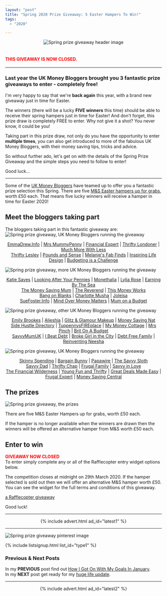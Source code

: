 ```yaml
---
layout: "post"
title: "Spring 2020 Prize Giveaway: 5 Easter Hampers To Win!"
tags:
  - "2020"

---
```


<center>
    <img src='/i/2020/springgiveaway/spring-prize-giveaway-header.jpg' alt='Spring prize giveaway header image'>
</center>
<br>

<h4><span style="color:red">THIS GIVEAWAY IS NOW CLOSED.</span></h4>

***

### Last year the UK Money Bloggers brought you 3 fantastic prize giveaways to enter - completely free! 

I'm very happy to say that we're <b>back again</b> this year, with a brand new giveaway just in time for Easter.

The winners (there will be a lucky <b>FIVE winners</b> this time) should be able to receive their spring hampers just in time for Easter! And don't forget, this prize draw is completely FREE to enter. Why not give it a shot? You never know, it could be you!

Taking part in this prize draw, not only do you have the opportunity to enter <b>multiple times</b>, you can also get introduced to more of the fabulous UK Money Bloggers, with their money saving tips, tricks and advice.

So without further ado, let's get on with the details of the Spring Prize Giveaway and the simple steps you need to follow to enter!

Good luck...

***

Some of the <a href="https://ukmoneybloggers.com/" target="_blank" rel="noopener noreferrer">UK Money Bloggers</a> have teamed up to offer you a fantastic prize selection this Spring. There are five <a href="https://www.marksandspencer.com/easter-family-hamper/p/p60078268" target="_blank" rel="noopener noreferrer">M&amp;S Easter hampers up for grabs</a>, worth £50 each. That means five lucky winners will receive a hamper in time for Easter 2020!

<h2>Meet the bloggers taking part</h2>
The bloggers taking part in this fantastic giveaway are:

<img style="margin: 0 auto;" src="/i/2020/springgiveaway/spring-giveaway-1.jpg" alt="Spring prize giveaway, UK Money Bloggers running the giveaway">

<span style="display: block; text-align: center;"><a href="http://www.emmadrew.info" target="_blank" rel="noopener noreferrer">EmmaDrew.Info</a> |&nbsp;<a href="http://www.mrsmummypenny.co.uk" target="_blank" rel="noopener noreferrer">Mrs MummyPenny</a> | <a href="https://www.financial-expert.co.uk/" target="_blank" rel="noopener noreferrer">Financial Expert</a> | <a href="https://thriftylondoner.com/" target="_blank" rel="noopener noreferrer">Thrifty Londoner</a> | <a href="https://www.muchmorewithless.co.uk" target="_blank" rel="noopener noreferrer">Much More With Less</a><br /><a href="https://www.thriftylesley.com" target="_blank" rel="noopener noreferrer">Thrifty Lesley</a> | <a href="https://www.poundsandsense.com" target="_blank" rel="noopener noreferrer">Pounds and Sense</a> | <a href="https://melaniesfabfinds.co.uk/" target="_blank" rel="noopener noreferrer">Melanie's Fab Finds</a> | <a href="https://inspiringlifedesign.com/" target="_blank" rel="noopener noreferrer">Inspiring Life Design</a> | <a href="https://budgetingisachallenge.com/" target="_blank" rel="noopener noreferrer">Budgeting is a Challenge</a></span>

<img style="margin: 0 auto;" src="/i/2020/springgiveaway/spring-giveaway-2.jpg" alt="Spring prize giveaway, more UK Money Bloggers running the giveaway">

<span style="display: block; text-align: center;"><a href="https://www.katiesaves.com/" target="_blank" rel="noopener noreferrer">Katie Saves</a> | <a href="https://lookingafteryourpennies.com/" target="_blank" rel="noopener noreferrer">Looking After Your Pennies</a> | <a href="https://monethalia.com/" target="_blank" rel="noopener noreferrer">Monethalia</a> | <a href="https://www.lyliarose.com/" target="_blank" rel="noopener noreferrer">Lylia Rose</a> | <a href="http://earningbythesea.co.uk" target="_blank" rel="noopener noreferrer">Earning By The Sea</a><br /><a href="http://www.Themoneysavingmum.com" target="_blank" rel="noopener noreferrer">The Money Saving Mum</a> | <a href="https://thereverend.co.uk" target="_blank" rel="noopener noreferrer">The Reverend</a> | <a href="https://www.thismoneyworks.com" target="_blank" rel="noopener noreferrer">This Money Works</a><br /><a href="https://www.bangonblanks.co.uk/" target="_blank" rel="noopener noreferrer">Bang on Blanks</a> | <a href="http://www.charlottemusha.co.uk" target="_blank" rel="noopener noreferrer">Charlotte Musha</a> | <a href="https://joleisa.com" target="_blank" rel="noopener noreferrer">Joleisa</a><br /><a href="https://suefoster.info" target="_blank" rel="noopener noreferrer">SueFoster.Info</a> | <a href="http://www.mindovermoneymatters.co.uk" target="_blank" rel="noopener noreferrer">Mind Over Money Matters</a> | <a href="https://mumonabudget.co.uk/" target="_blank" rel="noopener noreferrer">Mum on a Budget</a></span>

<img style="margin: 0 auto;" src="/i/2020/springgiveaway/spring-giveaway-3.jpg" alt="Spring prize giveaway, other UK Money Bloggers running the giveaway">

<span style="display: block; text-align: center;"><a href="http://www.emilybrookes.com/" target="_blank" rel="noopener noreferrer">Emily Brookes</a> | <a href="https://www.alieshia.com/" target="_blank" rel="noopener noreferrer">Alieshia</a> | <a href="https://www.glitzandglamourmakeup.co.uk/" target="_blank" rel="noopener noreferrer">Glitz &amp; Glamour Makeup</a> | <a href="http://www.moneysavingnat.com" target="_blank" rel="noopener noreferrer">Money Saving Nat</a><br /><a href="https://www.sidehustledirectory.co.uk" target="_blank" rel="noopener noreferrer">Side Hustle Directory</a> | <a href="https://tuppennysfireplace.com/" target="_blank" rel="noopener noreferrer">TuppennysFIREplace</a> | <a href="https://mymoneycottage.com" target="_blank" rel="noopener noreferrer">My Money Cottage</a> | <a href="https://mrspinch.com" target="_blank" rel="noopener noreferrer">Mrs Pinch</a> | <a href="https://britonabudget.co.uk/" target="_blank" rel="noopener noreferrer">Brit On A Budget</a><br /><a href="http://savvymumuk.co.uk/" target="_blank" rel="noopener noreferrer">SavvyMumUK</a> | <a href="https://ibeatdebt.com/" target="_blank" rel="noopener noreferrer">I Beat Debt</a> | <a href="https://brokegirlinthecity.com/" target="_blank" rel="noopener noreferrer">Broke Girl in the City</a> | <a href="https://debtfreefamily.co.uk/" target="_blank" rel="noopener noreferrer">Debt Free Family</a> | <a href="https://www.reinventingneesha.co.uk/" target="_blank" rel="noopener noreferrer">Reinventing Neesha</a></span>

<img style="margin: 0 auto;" src="/i/2020/springgiveaway/spring-giveaway-4.jpg" alt="Spring prize giveaway, UK Money Bloggers running the giveaway">

<span style="display: block; text-align: center;"><a href="https://www.skinnyspending.co.uk" target="_blank" rel="noopener noreferrer">Skinny Spending</a> | <a href="https://bargainbunny.co.uk/" target="_blank" rel="noopener noreferrer">Bargain Bunny</a> | <a href="https://papawire.com/" target="_blank" rel="noopener noreferrer">Papawire</a> | <a href="https://thesavvysloth.com" target="_blank" rel="noopener noreferrer">The Savvy Sloth</a><br /><a href="https://www.savvydad.co.uk" target="_blank" rel="noopener noreferrer">Savvy Dad</a> | <a href="https://thriftychap.com/" target="_blank" rel="noopener noreferrer">Thrifty Chap</a> | <a href="https://www.frugalfamily.co.uk" target="_blank" rel="noopener noreferrer">Frugal Family</a> | <a href="http://www.savvyinlove.com" target="_blank" rel="noopener noreferrer">Savvy in Love</a><br /><a href="http://Www.thefinancialwilderness.com" target="_blank" rel="noopener noreferrer">The Financial Wilderness</a> | <a href="https://youngfunandthrifty.com/" target="_blank" rel="noopener noreferrer">Young Fun and Thrifty</a> | <a href="http://www.greatdealsmadeeasy.com" target="_blank" rel="noopener noreferrer">Great Deals Made Easy</a> | <a href="http://www.frugalexpert.com" target="_blank" rel="noopener noreferrer">Frugal Expert</a> | <a href="https://moneysavingcentral.co.uk" target="_blank" rel="noopener noreferrer">Money Saving Central</a></span>


<h2>The prizes</h2>
<img style="margin: 0 auto;" src="/i/2020/springgiveaway/spring-giveaway-prizes.jpg" alt="Spring prize giveaway, the prizes">

There are five M&amp;S Easter Hampers&nbsp;up for grabs, worth £50 each.&nbsp;

If the hamper is no longer available when the winners are drawn then the winners will be offered an alternative hamper from M&amp;S worth £50 each.&nbsp;
<h2>Enter to win</h2>
<span style="color:red"><b>GIVEAWAY NOW CLOSED</b></span><br />
To enter simply complete any or all of the Rafflecopter entry widget options below.&nbsp;

The competition closes at midnight on 29th March 2020. If the hamper selected is sold out then we will offer an alternative M&amp;S hamper worth £50. You can see the widget for the full terms and conditions of this giveaway.

<a id="rcwidget_pre0bc3z" class="rcptr" href="http://www.rafflecopter.com/rafl/display/a0f8d9c6117/" rel="nofollow" data-raflid="a0f8d9c6117" data-theme="classic" data-template="">a Rafflecopter giveaway</a>
<script src="https://widget-prime.rafflecopter.com/launch.js"></script>

Good luck!

***

<!-- START ADVERTISER: Latest ad 1 -->
<center>
{% include advert.html ad_id="latest1" %}
</center>
<!-- END ADVERTISER: Latest 1 -->

***

![Spring prize giveaway pinterest image](/i/2020/springgiveaway/spring-giveaway-pin.png)

<!-- START EMAIL LIST SIGN-UP: Type 1 -->

{% include listsignup.html list_id="type1" %}

<!-- END EMAIL LIST SIGN-UP: Type 1 -->

### Previous & Next Posts

In my **PREVIOUS** post find out [How I Got On With My Goals In January](/posts/how-did-i-get-on-with-my-january-goals.html).<br>
In my **NEXT** post get ready for my [huge life update](/posts/life-update.html).
<br>

***

<!-- START ADVERTISER: Latest ad 2 -->
<center>
{% include advert.html ad_id="latest2" %}
</center>
<!-- END ADVERTISER: Latest 2 -->
<br />